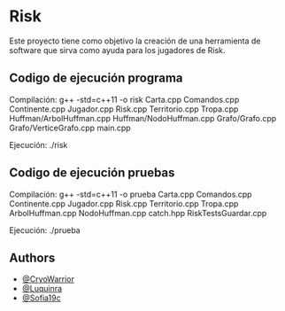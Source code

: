 # Risk
Este proyecto tiene como objetivo la creación de una herramienta  de software que sirva como ayuda para los jugadores de Risk.

## Codigo de ejecución programa
Compilación:
g++ -std=c++11 -o risk Carta.cpp Comandos.cpp Continente.cpp Jugador.cpp Risk.cpp Territorio.cpp Tropa.cpp Huffman/ArbolHuffman.cpp Huffman/NodoHuffman.cpp Grafo/Grafo.cpp  Grafo/VerticeGrafo.cpp main.cpp

Ejecución:
./risk

## Codigo de ejecución pruebas
Compilación:
g++ -std=c++11 -o prueba Carta.cpp Comandos.cpp Continente.cpp Jugador.cpp Risk.cpp Territorio.cpp Tropa.cpp ArbolHuffman.cpp NodoHuffman.cpp catch.hpp RiskTestsGuardar.cpp

Ejecución:
./prueba

## Authors

- [@CryoWarrior](https://github.com/CryoWarrior)
- [@Luquinra](https://github.com/Luquinra)
- [@Sofia19c](https://github.com/Sofia19c)
